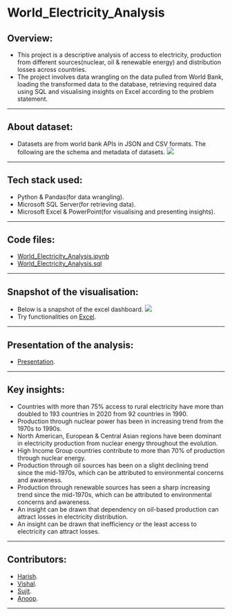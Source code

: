 # World_Electricity_Analysis

## Overview:
-  This project is a descriptive analysis of access to electricity, production from different sources(nuclear, oil & renewable energy) and distribution losses across countries.
- The project involves data wrangling on the data pulled from World Bank, loading the transformed data to the database, retrieving required data using SQL and visualising insights on Excel according to the problem statement. 
---
## About dataset:
- Datasets are from world bank APIs in JSON and CSV formats. The following are the schema and metadata of datasets.
![](https://s3.us-west-2.amazonaws.com/secure.notion-static.com/de361f34-8b69-41e2-a01e-adecab59a8ad/metadata.jpg?X-Amz-Algorithm=AWS4-HMAC-SHA256&X-Amz-Content-Sha256=UNSIGNED-PAYLOAD&X-Amz-Credential=AKIAT73L2G45EIPT3X45%2F20221227%2Fus-west-2%2Fs3%2Faws4_request&X-Amz-Date=20221227T154837Z&X-Amz-Expires=86400&X-Amz-Signature=f099386693924e3cdcc40622458e520616e896dda7fb4220dc58daa66ef017e7&X-Amz-SignedHeaders=host&response-content-disposition=filename%3D%22metadata.jpg%22&x-id=GetObject)
---
## Tech stack used:
- Python & Pandas(for data wrangling).
- Microsoft SQL Server(for retrieving data).
- Microsoft Excel & PowerPoint(for visualising and presenting insights).
---
## Code files:
- [World_Electricity_Analysis.ipynb](https://github.com/harishkumar-b/World_Electricity_Analysis/blob/main/Code/World_Electricity_Analysis.ipynb)
- [World_Electricity_Analysis.sql](https://github.com/harishkumar-b/World_Electricity_Analysis/blob/main/Code/World_Electricity_Analysis.sql)
---
## Snapshot of the visualisation:
- Below is a snapshot of the excel dashboard.
![](https://s3.us-west-2.amazonaws.com/secure.notion-static.com/982fbbe3-281d-4404-b7df-1e2a21d4ac45/Snapshot_of_visualization.jpg?X-Amz-Algorithm=AWS4-HMAC-SHA256&X-Amz-Content-Sha256=UNSIGNED-PAYLOAD&X-Amz-Credential=AKIAT73L2G45EIPT3X45%2F20221223%2Fus-west-2%2Fs3%2Faws4_request&X-Amz-Date=20221223T071654Z&X-Amz-Expires=86400&X-Amz-Signature=bb50d00d5296c776d04651b38d55b097f4cee3415eccecc9bc1099640c0241d0&X-Amz-SignedHeaders=host&response-content-disposition=filename%3D%22Snapshot%2520of%2520visualization.jpg%22&x-id=GetObject)
- Try functionalities on [Excel](https://1drv.ms/x/s!AtJBPwn-s0lbqGZKQiKfv5fnVWta?e=hzBJ2h).
---
## Presentation of the analysis:
- [Presentation](https://1drv.ms/p/s!AtJBPwn-s0lbqG3tsKAIRxmVKuzd?e=qyiVaV).
---
## Key insights:
- Countries with more than 75% access to rural electricity have more than doubled to 193 countries in 2020 from 92 countries in 1990.
- Production through nuclear power has been in increasing trend from the 1970s to 1990s.
- North American, European & Central Asian regions have been dominant in electricity production from nuclear energy throughout the evolution.
- High Income Group countries contribute to more than 70% of production through nuclear energy.
- Production through oil sources has been on a slight declining trend since the mid-1970s, which can be attributed to environmental concerns and awareness.
- Production through renewable sources has seen a sharp increasing trend since the mid-1970s, which can be attributed to environmental concerns and awareness.
- An insight can be drawn that dependency on oil-based production can attract losses in electricity distribution.
- An insight can be drawn that inefficiency or the least access to electricity can attract losses.
---
## Contributors: 
- [Harish](https://www.linkedin.com/in/harish-kumar-bommadene/).
- [Vishal]().
- [Sujit]().
- [Anoop](https://www.linkedin.com/in/anoop-kumar-3715a221b/).
--- 
